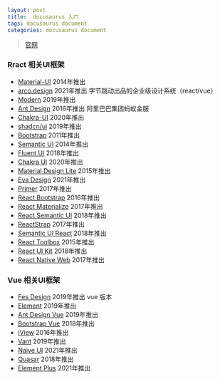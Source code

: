 ```yaml
layout: post
title:  docusaurus 入门
tags: docusaurus document
categories: docusaurus document
```

> [官网](https://docusaurus.io/zh-CN/)

### Rract 相关UI框架

- [Material-UI](https://mui.com/material-ui/)  2014年推出 
- [arco.design](https://arco.design/)  2021年推出 字节跳动出品的企业级设计系统（react/vue）
- [Modern](https://modern-ui.com/)  2019年推出 
- [Ant Design](https://ant.design/)  2016年推出  阿里巴巴集团蚂蚁金服  
- [Chakra-UI](https://chakra-ui.com/)  2020年推出 
- [shadcn/ui](https://shadcn.github.io/ui/)  2019年推出 
- [Bootstrap](https://getbootstrap.com/)  2011年推出 
- [Semantic UI](https://semantic-ui.com/)  2014年推出 
- [Fluent UI](https://www.microsoft.com/design/fluent/)  2018年推出 
- [Chakra UI](https://chakra-ui.com/)  2020年推出 
- [Material Design Lite](https://getmdl.io/)  2015年推出 
- [Eva Design](https://eva.design/)  2021年推出 
- [Primer](https://primer.style/)  2017年推出 
- [React Bootstrap](https://react-bootstrap.github.io/)  2016年推出 
- [React Materialize](https://react-materialize.github.io/)  2017年推出 
- [React Semantic UI](https://react.semantic-ui.com/)  2018年推出 
- [ReactStrap](https://reactstrap.github.io/)  2017年推出 
- [Semantic UI React](https://react.semantic-ui.com/)  2018年推出 
- [React Toolbox](https://react-toolbox.io/)  2015年推出 
- [React UI Kit](https://react-ui-kit.com/)  2018年推出 
- [React Native Web](https://necolas.github.io/react-native-web/)  2017年推出 

 
### Vue 相关UI框架

- [Fes Design](https://fes.design/)  2019年推出 vue 版本 
- [Element](https://element.eleme.cn/)  2019年推出 
- [Ant Design Vue](https://antdv.com/)  2019年推出 
- [Bootstrap Vue](https://bootstrap-vue.org/)  2018年推出 
- [iView](https://www.iviewui.com/)  2016年推出 
- [Vant](https://vant-contrib.gitee.io/vant/v3/#/zh-CN/)  2019年推出 
- [Naive UI](https://www.naiveui.com/)  2021年推出 
- [Quasar](https://quasar.dev/)  2018年推出 
- [Element Plus](https://element-plus.gitee.io/zh-CN/)  2021年推出 